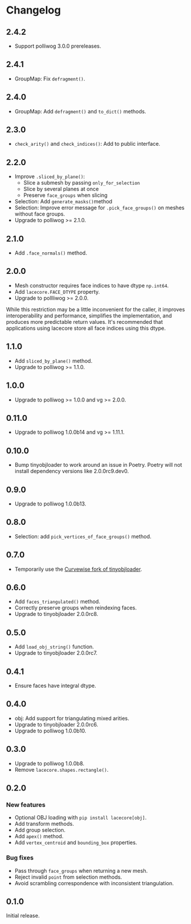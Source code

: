 # Changelog

## 2.4.2

- Support polliwog 3.0.0 prereleases.


## 2.4.1

- GroupMap: Fix `defragment()`.


## 2.4.0

- GroupMap: Add `defragment()` and `to_dict()` methods.


## 2.3.0

- `check_arity()` and `check_indices()`: Add to public interface.


## 2.2.0

- Improve `.sliced_by_plane()`:
  - Slice a submesh by passing `only_for_selection`
  - Slice by several planes at once
  - Preserve `face_groups` when slicing
- Selection: Add `generate_masks()`method
- Selection: Improve error message for `.pick_face_groups()` on meshes without
  face groups.
- Upgrade to polliwog >= 2.1.0.

## 2.1.0

- Add `.face_normals()` method.

## 2.0.0

- Mesh constructor requires face indices to have dtype `np.int64`.
- Add `lacecore.FACE_DTYPE` property.
- Upgrade to pollliwog >= 2.0.0.

While this restriction may be a little inconvenient for the caller, it improves
interoperability and performance, simplifies the implementation, and produces
more predictable return values. It's recommended that applications using lacecore
store all face indices using this dtype.

## 1.1.0

- Add `sliced_by_plane()` method.
- Upgrade to polliwog >= 1.1.0.

## 1.0.0

- Upgrade to polliwog >= 1.0.0 and vg >= 2.0.0.

## 0.11.0

- Upgrade to polliwog 1.0.0b14 and vg >= 1.11.1.

## 0.10.0

- Bump tinyobjloader to work around an issue in Poetry. Poetry will not
  install dependency versions like 2.0.0rc9.dev0.

## 0.9.0

- Upgrade to polliwog 1.0.0b13.

## 0.8.0

- Selection: add `pick_vertices_of_face_groups()` method.

## 0.7.0

- Temporarily use the [Curvewise fork of tinyobjloader][fork].

[fork]: https://github.com/curvewise-forks/tinyobjloader

## 0.6.0

- Add `faces_triangulated()` method.
- Correctly preserve groups when reindexing faces.
- Upgrade to tinyobjloader 2.0.0rc8.

## 0.5.0

- Add `load_obj_string()` function.
- Upgrade to tinyobjloader 2.0.0rc7.

## 0.4.1

- Ensure faces have integral dtype.

## 0.4.0

- obj: Add support for triangulating mixed arities.
- Upgrade to tinyobjloader 2.0.0rc6.
- Upgrade to polliwog 1.0.0b10.

## 0.3.0

- Upgrade to polliwog 1.0.0b8.
- Remove `lacecore.shapes.rectangle()`.

## 0.2.0

### New features

- Optional OBJ loading with `pip install lacecore[obj]`.
- Add transform methods.
- Add group selection.
- Add `apex()` method.
- Add `vertex_centroid` and `bounding_box` properties.

### Bug fixes

- Pass through `face_groups` when returning a new mesh.
- Reject invalid `point` from selection methods.
- Avoid scrambling correspondence with inconsistent triangulation.


## 0.1.0

Initial release.
